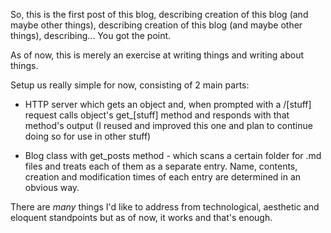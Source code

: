 So, this is the first post of this blog, describing creation of this blog (and maybe other things), describing creation of this blog (and maybe other things), describing... You got the point.

As of now, this is merely an exercise at writing things and writing about things.

Setup us really simple for now, consisting of 2 main parts:

- HTTP server which gets an object and, when prompted with a /[stuff] request calls object's get_[stuff] method and responds with that method's output (I reused and improved this one and plan to continue doing so for use in other stuff)

- Blog class with get_posts method - which scans a certain folder for .md files and treats each of them as a separate entry. Name, contents, creation and modification times of each entry are determined in an obvious way.

There are *many* things I'd like to address from technological, aesthetic and eloquent standpoints but as of now, it works and that's enough.

